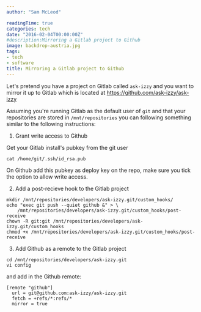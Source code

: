 ```yaml
---
author: "Sam McLeod"

readingTime: true
categories: tech
date: "2016-02-04T00:00:00Z"
#description:Mirroring a Gitlab project to Github
image: backdrop-austria.jpg
tags:
- tech
- software
title: Mirroring a Gitlab project to Github
---
```



Let's pretend you have a project on Gitlab called `ask-izzy` and you want to mirror it up to Gitlab which is located at <https://github.com/ask-izzy/ask-izzy>

Assuming you're running Gitlab as the default user of `git` and that your repositories are stored in `/mnt/repositories` you can following something similar to the following instructions:

1. Grant write access to Github

Get your Gitlab install's pubkey from the git user
<!--more-->

```shell
cat /home/git/.ssh/id_rsa.pub
```

On Github add this pubkey as deploy key on the repo, make sure you tick the option to allow write access.

2. Add a post-recieve hook to the Gitlab project

```shell
mkdir /mnt/repositories/developers/ask-izzy.git/custom_hooks/
echo "exec git push --quiet github &" > \
    /mnt/repositories/developers/ask-izzy.git/custom_hooks/post-receive
chown -R git:git /mnt/repositories/developers/ask-izzy.git/custom_hooks
chmod +x /mnt/repositories/developers/ask-izzy.git/custom_hooks/post-receive
```

3. Add Github as a remote to the Gitlab project

```shell
cd /mnt/repositories/developers/ask-izzy.git
vi config
```

and add in the Github remote:

```shell
[remote "github"]
  url = git@github.com:ask-izzy/ask-izzy.git
  fetch = +refs/*:refs/*
  mirror = true
```
